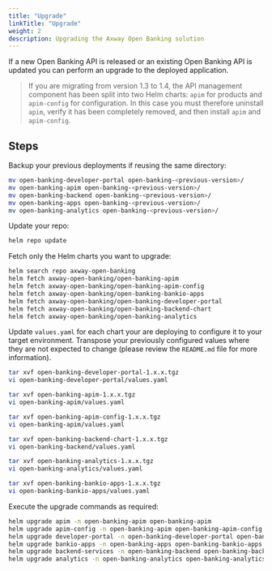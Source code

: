 ```yaml
---
title: "Upgrade"
linkTitle: "Upgrade"
weight: 2
description: Upgrading the Axway Open Banking solution
---
```


If a new Open Banking API is released or an existing Open Banking API is updated you can perform an upgrade to the deployed application.

> If you are migrating from version 1.3 to 1.4, the API management component has been split into two Helm charts: `apim` for products and `apim-config` for configuration. In this case you must therefore uninstall `apim`, verify it has been completely removed, and then install `apim` and `apim-config`. 

## Steps

Backup your previous deployments if reusing the same directory:

```bash
mv open-banking-developer-portal open-banking-<previous-version>/ 
mv open-banking-apim open-banking-<previous-version>/ 
mv open-banking-backend open-banking-<previous-version>/ 
mv open-banking-apps open-banking-<previous-version>/ 
mv open-banking-analytics open-banking-<previous-version>/
```

Update your repo:

```bash
helm repo update 
```

Fetch only the Helm charts you want to upgrade: 

```bash
helm search repo axway-open-banking 
helm fetch axway-open-banking/open-banking-apim
helm fetch axway-open-banking/open-banking-apim-config
helm fetch axway-open-banking/open-banking-bankio-apps 
helm fetch axway-open-banking/open-banking-developer-portal  
helm fetch axway-open-banking/open-banking-backend-chart  
helm fetch axway-open-banking/open-banking-analytics  
```

Update `values.yaml` for each chart your are deploying to configure it to your target environment. Transpose your previously configured values where they are not expected to change (please review the `README.md` file for more information). 

```bash
tar xvf open-banking-developer-portal-1.x.x.tgz 
vi open-banking-developer-portal/values.yaml 

tar xvf open-banking-apim-1.x.x.tgz 
vi open-banking-apim/values.yaml

tar xvf open-banking-apim-config-1.x.x.tgz 
vi open-banking-apim/values.yaml

tar xvf open-banking-backend-chart-1.x.x.tgz
vi open-banking-backend/values.yaml

tar xvf open-banking-analytics-1.x.x.tgz
vi open-banking-analytics/values.yaml 

tar xvf open-banking-bankio-apps-1.x.x.tgz 
vi open-banking-bankio-apps/values.yaml
``` 

Execute the upgrade commands as required:

```bash
helm upgrade apim -n open-banking-apim open-banking-apim
helm upgrade apim-config -n open-banking-apim open-banking-apim-config 
helm upgrade developer-portal -n open-banking-developer-portal open-banking-developer-portal
helm upgrade bankio-apps -n open-banking-apps open-banking-bankio-apps
helm upgrade backend-services -n open-banking-backend open-banking-backend-chart
helm upgrade analytics -n open-banking-analytics open-banking-analytics
```